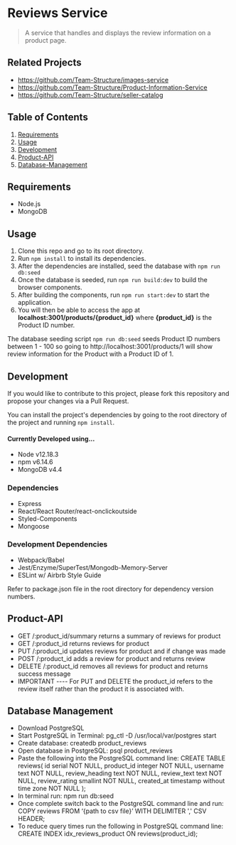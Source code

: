 # Reviews Service

> A service that handles and displays the review information on a product page.

## Related Projects

  - https://github.com/Team-Structure/images-service
  - https://github.com/Team-Structure/Product-Information-Service
  - https://github.com/Team-Structure/seller-catalog

## Table of Contents

1. [Requirements](#requirements)
2. [Usage](#usage)
3. [Development](#development)
4. [Product-API](#product-api)
5. [Database-Management](#database-management)

## Requirements

- Node.js
- MongoDB

## Usage

1. Clone this repo and go to its root directory.
1. Run `npm install` to install its dependencies.
1. After the dependencies are installed, seed the database with `npm run db:seed`
1. Once the database is seeded, run `npm run build:dev` to build the browser components.
1. After building the components, run `npm run start:dev` to start the application.
1. You will then be able to access the app at **localhost:3001/products/{product_id}** where **{product_id}** is the Product ID number.

The database seeding script `npm run db:seed` seeds Product ID numbers between 1 - 100 so going to http://localhost:3001/products/1 will show review information for the Product with a Product ID of 1.

## Development

If you would like to contribute to this project, please fork this repository and propose your changes via a Pull Request.

You can install the project's dependencies by going to the root directory of the project and running `npm install`.

#### Currently Developed using...
- Node v12.18.3
- npm v6.14.6
- MongoDB v4.4

### Dependencies
- Express
- React/React Router/react-onclickoutside
- Styled-Components
- Mongoose
### Development Dependencies
- Webpack/Babel
- Jest/Enzyme/SuperTest/Mongodb-Memory-Server
- ESLint w/ Airbrb Style Guide

Refer to package.json file in the root directory for dependency version numbers.

## Product-API
- GET /:product_id/summary returns a summary of reviews for product
- GET /:product_id returns reviews for product
- PUT /:product_id updates reviews for product and if change was made
- POST /:product_id adds a review for product and returns review
- DELETE /:product_id removes all reviews for product and returns success message
- IMPORTANT ---- For PUT and DELETE the product_id refers to the review itself rather than the product it is associated with.

## Database Management
- Download PostgreSQL
- Start PostgreSQL in Terminal: pg_ctl -D /usr/local/var/postgres start
- Create database: createdb product_reviews
- Open database in PostgreSQL: psql product_reviews
- Paste the following into the PostgreSQL command line: CREATE TABLE reviews(
  id serial NOT NULL,
  product_id integer NOT NULL,
  username text NOT NULL,
  review_heading text NOT NULL,
  review_text text NOT NULL,
  review_rating smallint NOT NULL,
  created_at timestamp without time zone NOT NULL
);
- In terminal run: npm run db:seed
- Once complete switch back to the PostgreSQL command line and run: COPY reviews FROM ‘{path to csv file}’ WITH DELIMITER ',' CSV HEADER;
- To reduce query times run the following in PostgreSQL command line: CREATE INDEX idx_reviews_product ON reviews(product_id);